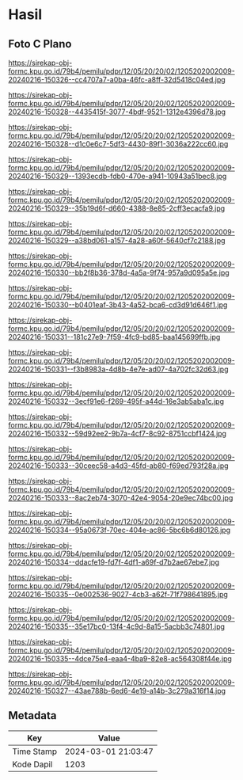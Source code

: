 # Hasil

## Foto C Plano

https://sirekap-obj-formc.kpu.go.id/79b4/pemilu/pdpr/12/05/20/20/02/1205202002009-20240216-150326--cc4707a7-a0ba-46fc-a8ff-32d5418c04ed.jpg

https://sirekap-obj-formc.kpu.go.id/79b4/pemilu/pdpr/12/05/20/20/02/1205202002009-20240216-150328--4435415f-3077-4bdf-9521-1312e4396d78.jpg

https://sirekap-obj-formc.kpu.go.id/79b4/pemilu/pdpr/12/05/20/20/02/1205202002009-20240216-150328--d1c0e6c7-5df3-4430-89f1-3036a222cc60.jpg

https://sirekap-obj-formc.kpu.go.id/79b4/pemilu/pdpr/12/05/20/20/02/1205202002009-20240216-150329--1393ecdb-fdb0-470e-a941-10943a51bec8.jpg

https://sirekap-obj-formc.kpu.go.id/79b4/pemilu/pdpr/12/05/20/20/02/1205202002009-20240216-150329--35b19d6f-d660-4388-8e85-2cff3ecacfa9.jpg

https://sirekap-obj-formc.kpu.go.id/79b4/pemilu/pdpr/12/05/20/20/02/1205202002009-20240216-150329--a38bd061-a157-4a28-a60f-5640cf7c2188.jpg

https://sirekap-obj-formc.kpu.go.id/79b4/pemilu/pdpr/12/05/20/20/02/1205202002009-20240216-150330--bb2f8b36-378d-4a5a-9f74-957a9d095a5e.jpg

https://sirekap-obj-formc.kpu.go.id/79b4/pemilu/pdpr/12/05/20/20/02/1205202002009-20240216-150330--b0401eaf-3b43-4a52-bca6-cd3d91d646f1.jpg

https://sirekap-obj-formc.kpu.go.id/79b4/pemilu/pdpr/12/05/20/20/02/1205202002009-20240216-150331--181c27e9-7f59-4fc9-bd85-baa145699ffb.jpg

https://sirekap-obj-formc.kpu.go.id/79b4/pemilu/pdpr/12/05/20/20/02/1205202002009-20240216-150331--f3b8983a-4d8b-4e7e-ad07-4a702fc32d63.jpg

https://sirekap-obj-formc.kpu.go.id/79b4/pemilu/pdpr/12/05/20/20/02/1205202002009-20240216-150332--3ecf91e6-f269-495f-a44d-16e3ab5aba1c.jpg

https://sirekap-obj-formc.kpu.go.id/79b4/pemilu/pdpr/12/05/20/20/02/1205202002009-20240216-150332--59d92ee2-9b7a-4cf7-8c92-8751ccbf1424.jpg

https://sirekap-obj-formc.kpu.go.id/79b4/pemilu/pdpr/12/05/20/20/02/1205202002009-20240216-150333--30ceec58-a4d3-45fd-ab80-f69ed793f28a.jpg

https://sirekap-obj-formc.kpu.go.id/79b4/pemilu/pdpr/12/05/20/20/02/1205202002009-20240216-150333--8ac2eb74-3070-42e4-9054-20e9ec74bc00.jpg

https://sirekap-obj-formc.kpu.go.id/79b4/pemilu/pdpr/12/05/20/20/02/1205202002009-20240216-150334--95a0673f-70ec-404e-ac86-5bc6b6d80126.jpg

https://sirekap-obj-formc.kpu.go.id/79b4/pemilu/pdpr/12/05/20/20/02/1205202002009-20240216-150334--ddacfe19-fd7f-4df1-a69f-d7b2ae67ebe7.jpg

https://sirekap-obj-formc.kpu.go.id/79b4/pemilu/pdpr/12/05/20/20/02/1205202002009-20240216-150335--0e002536-9027-4cb3-a62f-71f798641895.jpg

https://sirekap-obj-formc.kpu.go.id/79b4/pemilu/pdpr/12/05/20/20/02/1205202002009-20240216-150335--35e17bc0-13f4-4c9d-8a15-5acbb3c74801.jpg

https://sirekap-obj-formc.kpu.go.id/79b4/pemilu/pdpr/12/05/20/20/02/1205202002009-20240216-150335--4dce75e4-eaa4-4ba9-82e8-ac564308f44e.jpg

https://sirekap-obj-formc.kpu.go.id/79b4/pemilu/pdpr/12/05/20/20/02/1205202002009-20240216-150327--43ae788b-6ed6-4e19-a14b-3c279a316f14.jpg


## Metadata

| Key        | Value               |
| ---------- | ------------------- |
| Time Stamp | 2024-03-01 21:03:47 |
| Kode Dapil | 1203                |



